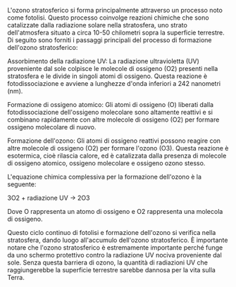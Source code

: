 L'ozono stratosferico si forma principalmente attraverso un processo noto come fotolisi. Questo processo coinvolge reazioni chimiche che sono catalizzate dalla radiazione solare nella stratosfera, uno strato dell'atmosfera situato a circa 10-50 chilometri sopra la superficie terrestre. Di seguito sono forniti i passaggi principali del processo di formazione dell'ozono stratosferico:

Assorbimento della radiazione UV: La radiazione ultravioletta (UV) proveniente dal sole colpisce le molecole di ossigeno (O2) presenti nella stratosfera e le divide in singoli atomi di ossigeno. Questa reazione è fotodissociazione e avviene a lunghezze d'onda inferiori a 242 nanometri (nm).

Formazione di ossigeno atomico: Gli atomi di ossigeno (O) liberati dalla fotodissociazione dell'ossigeno molecolare sono altamente reattivi e si combinano rapidamente con altre molecole di ossigeno (O2) per formare ossigeno molecolare di nuovo.

Formazione dell'ozono: Gli atomi di ossigeno reattivi possono reagire con altre molecole di ossigeno (O2) per formare l'ozono (O3). Questa reazione è esotermica, cioè rilascia calore, ed è catalizzata dalla presenza di molecole di ossigeno atomico, ossigeno molecolare e ossigeno ozono stesso.

L'equazione chimica complessiva per la formazione dell'ozono è la seguente:

3O2 + radiazione UV -> 2O3

Dove O rappresenta un atomo di ossigeno e O2 rappresenta una molecola di ossigeno.

Questo ciclo continuo di fotolisi e formazione dell'ozono si verifica nella stratosfera, dando luogo all'accumulo dell'ozono stratosferico. È importante notare che l'ozono stratosferico è estremamente importante perché funge da uno schermo protettivo contro la radiazione UV nociva proveniente dal sole. Senza questa barriera di ozono, la quantità di radiazioni UV che raggiungerebbe la superficie terrestre sarebbe dannosa per la vita sulla Terra.